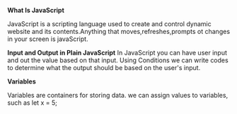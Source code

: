 
**What Is JavaScript**

JavaScript is a scripting language used to create and control dynamic website and its contents.Anything that moves,refreshes,prompts ot changes in your screen is javaScript.


**Input and Output in Plain JavaScript**
 In JavaScript you can have user input and out the value based on that input. Using Conditions we can write codes to determine what the output should be based on the user's input.

 **Variables**

 Variables are containers for storing data. we can assign values to variables, such as let x = 5; 